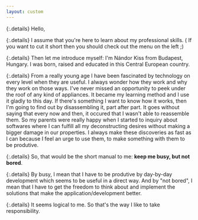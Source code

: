 ```yaml
---
layout: custom
---
```

{:.details} Hello,

{:.details} I assume that you're here to learn about my professional skills. ( If you want to cut it short then you should check out the menu on the left ;)

{:.details} Then let me introduce myself: I'm Nándor Kiss from Budapest, Hungary. I was born, raised and educated in this Central European country.

{:.details} From a really young age I have been fascinated by technology on every level when they are useful. I always wonder how they work and why they work on those ways.
I've never missed an opportunity to peek under the roof of any kind of appliances. It became my learning method and I use it gladly to this day.
If there's something I want to know how it works, then I'm going to find out by disassembling it, part after part.
It goes without saying that every now and then, it occured that I wasn't able to reassemble them.
So my parents were really happy when I started to inquiry about softwares where I can fulfill all my deconstructing desires without making a bigger damage in our properties.
I always make these discoveries as fast as I can because I feel an urge to use them, to make something with them to be produtive.

{:.details} So, that would be the short manual to me: **keep me busy, but not bored**.

{:.details} By busy, I mean that I have to be produtive by day-by-day development which seems to be useful in a direct way. And by "not bored", I mean that I have to get the freedom to think about and implement the solutions that make the application/development better.

{:.details} It seems logical to me. So that's the way I like to take responsibility.
